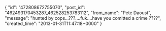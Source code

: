  {
   "id": "472808672755070",
   "post_id": "462493170453287_462528253783112",
   "from_name": "Pete Daoust",
   "message": "hunted by cops...???....fuk....have you comitted a crime ????",
   "created_time": "2013-01-31T11:47:18+0000"
 }
